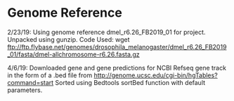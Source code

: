 Genome Reference
================

2/23/19: Using genome reference dmel_r6.26_FB2019_01 for project. Unpacked using gunzip.
Code Used: wget ftp://ftp.flybase.net/genomes/drosophila_melanogaster/dmel_r6.26_FB2019_01/fasta/dmel-allchromosome-r6.26.fasta.gz

4/6/19: Downloaded gene and gene predictions for NCBI Refseq gene track in the form of a .bed file from http://genome.ucsc.edu/cgi-bin/hgTables?command=start
Sorted using Bedtools sortBed function with default parameters.

